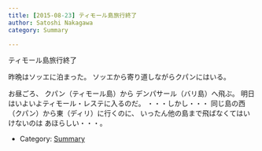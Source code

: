 ```yaml
---
title: [2015-08-23] ティモール島旅行終了
author: Satoshi Nakagawa
category: Summary

---
```


ティモール島旅行終了

 昨晩はソッエに泊まった。
ソッエから寄り道しながらクパンにはいる。

 お昼ごろ、
クパン（ティモール島）から
デンパサール（バリ島）へ飛ぶ。
明日はいよいよティモール・レステに入るのだ。
・・・しかし・・・
同じ島の西（クパン）から東（ディリ）に行くのに、
いったん他の島まで飛ばなくてはいけないのは
あほらしい・・・。

- Category: [Summary](https://merapano.github.io/categories.html#Summary)

